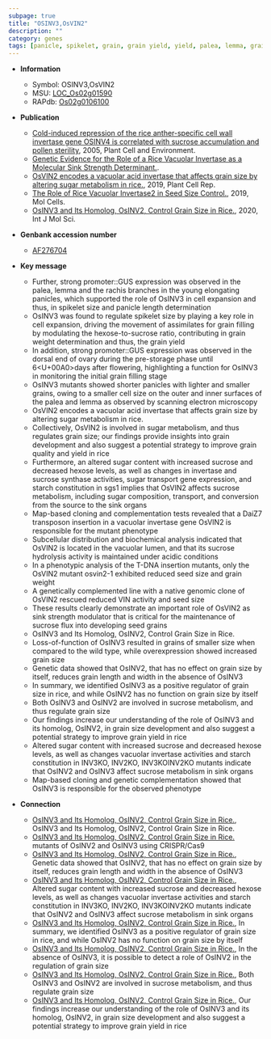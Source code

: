 ```yaml
---
subpage: true
title: "OSINV3,OsVIN2"
description: ""
category: genes
tags: [panicle, spikelet, grain, grain yield, yield, palea, lemma, grain filling, grain weight, development, starch, map-based cloning, grain size, sugar, quality, sucrose, grain quality, seed, seed size, grain length]
---
```


* **Information**  
    + Symbol: OSINV3,OsVIN2  
    + MSU: [LOC_Os02g01590](http://rice.plantbiology.msu.edu/cgi-bin/ORF_infopage.cgi?orf=LOC_Os02g01590)  
    + RAPdb: [Os02g0106100](http://rapdb.dna.affrc.go.jp/viewer/gbrowse_details/irgsp1?name=Os02g0106100)  

* **Publication**  
    + [Cold-induced repression of the rice anther-specific cell wall invertase gene OSINV4 is correlated with sucrose accumulation and pollen sterility](http://www.ncbi.nlm.nih.gov/pubmed?term=Cold-induced+repression+of+the+rice+anther-specific+cell+wall+invertase+gene+OSINV4+is+correlated+with+sucrose+accumulation+and+pollen+sterility%5BTitle%5D), 2005, Plant Cell and Environment.
    + [Genetic Evidence for the Role of a Rice Vacuolar Invertase as a Molecular Sink Strength Determinant.](N+Y).
    + [OsVIN2 encodes a vacuolar acid invertase that affects grain size by altering sugar metabolism in rice.](http://www.ncbi.nlm.nih.gov/pubmed?term=OsVIN2+encodes+a+vacuolar+acid+invertase+that+affects+grain+size+by+altering+sugar+metabolism+in+rice.%5BTitle%5D), 2019, Plant Cell Rep.
    + [The Role of Rice Vacuolar Invertase2 in Seed Size Control.](http://www.ncbi.nlm.nih.gov/pubmed?term=The+Role+of+Rice+Vacuolar+Invertase2+in+Seed+Size+Control.%5BTitle%5D), 2019, Mol Cells.
    + [OsINV3 and Its Homolog, OsINV2, Control Grain Size in Rice.](http://www.ncbi.nlm.nih.gov/pubmed?term=OsINV3+and+Its+Homolog,+OsINV2,+Control+Grain+Size+in+Rice.%5BTitle%5D), 2020, Int J Mol Sci.

* **Genbank accession number**  
    + [AF276704](http://www.ncbi.nlm.nih.gov/nuccore/AF276704)

* **Key message**  
    + Further, strong promoter::GUS expression was observed in the palea, lemma and the rachis branches in the young elongating panicles, which supported the role of OsINV3 in cell expansion and thus, in spikelet size and panicle length determination
    + OsINV3 was found to regulate spikelet size by playing a key role in cell expansion, driving the movement of assimilates for grain filling by modulating the hexose-to-sucrose ratio, contributing in grain weight determination and thus, the grain yield
    + In addition, strong promoter::GUS expression was observed in the dorsal end of ovary during the pre-storage phase until 6<U+00A0>days after flowering, highlighting a function for OsINV3 in monitoring the initial grain filling stage
    + OsINV3 mutants showed shorter panicles with lighter and smaller grains, owing to a smaller cell size on the outer and inner surfaces of the palea and lemma as observed by scanning electron microscopy
    + OsVIN2 encodes a vacuolar acid invertase that affects grain size by altering sugar metabolism in rice.
    + Collectively, OsVIN2 is involved in sugar metabolism, and thus regulates grain size; our findings provide insights into grain development and also suggest a potential strategy to improve grain quality and yield in rice
    + Furthermore, an altered sugar content with increased sucrose and decreased hexose levels, as well as changes in invertase and sucrose synthase activities, sugar transport gene expression, and starch constitution in sgs1 implies that OsVIN2 affects sucrose metabolism, including sugar composition, transport, and conversion from the source to the sink organs
    + Map-based cloning and complementation tests revealed that a DaiZ7 transposon insertion in a vacuolar invertase gene OsVIN2 is responsible for the mutant phenotype
    + Subcellular distribution and biochemical analysis indicated that OsVIN2 is located in the vacuolar lumen, and that its sucrose hydrolysis activity is maintained under acidic conditions
    + In a phenotypic analysis of the T-DNA insertion mutants, only the OsVIN2 mutant osvin2-1 exhibited reduced seed size and grain weight
    + A genetically complemented line with a native genomic clone of OsVIN2 rescued reduced VIN activity and seed size
    + These results clearly demonstrate an important role of OsVIN2 as sink strength modulator that is critical for the maintenance of sucrose flux into developing seed grains
    + OsINV3 and Its Homolog, OsINV2, Control Grain Size in Rice.
    + Loss-of-function of OsINV3 resulted in grains of smaller size when compared to the wild type, while overexpression showed increased grain size
    + Genetic data showed that OsINV2, that has no effect on grain size by itself, reduces grain length and width in the absence of OsINV3
    + In summary, we identified OsINV3 as a positive regulator of grain size in rice, and while OsINV2 has no function on grain size by itself
    + Both OsINV3 and OsINV2 are involved in sucrose metabolism, and thus regulate grain size
    + Our findings increase our understanding of the role of OsINV3 and its homolog, OsINV2, in grain size development and also suggest a potential strategy to improve grain yield in rice
    + Altered sugar content with increased sucrose and decreased hexose levels, as well as changes vacuolar invertase activities and starch constitution in INV3KO, INV2KO, INV3KOINV2KO mutants indicate that OsINV2 and OsINV3 affect sucrose metabolism in sink organs
    + Map-based cloning and genetic complementation showed that OsINV3 is responsible for the observed phenotype

* **Connection**  
    + [OsINV3 and Its Homolog, OsINV2, Control Grain Size in Rice.](http://www.ncbi.nlm.nih.gov/pubmed?term=OsINV3+and+Its+Homolog,+OsINV2,+Control+Grain+Size+in+Rice.%5BTitle%5D), OsINV3 and Its Homolog, OsINV2, Control Grain Size in Rice.
    + [OsINV3 and Its Homolog, OsINV2, Control Grain Size in Rice.](KO) mutants of OsINV2 and OsINV3 using CRISPR/Cas9
    + [OsINV3 and Its Homolog, OsINV2, Control Grain Size in Rice.](http://www.ncbi.nlm.nih.gov/pubmed?term=OsINV3+and+Its+Homolog,+OsINV2,+Control+Grain+Size+in+Rice.%5BTitle%5D),  Genetic data showed that OsINV2, that has no effect on grain size by itself, reduces grain length and width in the absence of OsINV3
    + [OsINV3 and Its Homolog, OsINV2, Control Grain Size in Rice.](http://www.ncbi.nlm.nih.gov/pubmed?term=OsINV3+and+Its+Homolog,+OsINV2,+Control+Grain+Size+in+Rice.%5BTitle%5D),  Altered sugar content with increased sucrose and decreased hexose levels, as well as changes vacuolar invertase activities and starch constitution in INV3KO, INV2KO, INV3KOINV2KO mutants indicate that OsINV2 and OsINV3 affect sucrose metabolism in sink organs
    + [OsINV3 and Its Homolog, OsINV2, Control Grain Size in Rice.](http://www.ncbi.nlm.nih.gov/pubmed?term=OsINV3+and+Its+Homolog,+OsINV2,+Control+Grain+Size+in+Rice.%5BTitle%5D),  In summary, we identified OsINV3 as a positive regulator of grain size in rice, and while OsINV2 has no function on grain size by itself
    + [OsINV3 and Its Homolog, OsINV2, Control Grain Size in Rice.](http://www.ncbi.nlm.nih.gov/pubmed?term=OsINV3+and+Its+Homolog,+OsINV2,+Control+Grain+Size+in+Rice.%5BTitle%5D),  In the absence of OsINV3, it is possible to detect a role of OsINV2 in the regulation of grain size
    + [OsINV3 and Its Homolog, OsINV2, Control Grain Size in Rice.](http://www.ncbi.nlm.nih.gov/pubmed?term=OsINV3+and+Its+Homolog,+OsINV2,+Control+Grain+Size+in+Rice.%5BTitle%5D),  Both OsINV3 and OsINV2 are involved in sucrose metabolism, and thus regulate grain size
    + [OsINV3 and Its Homolog, OsINV2, Control Grain Size in Rice.](http://www.ncbi.nlm.nih.gov/pubmed?term=OsINV3+and+Its+Homolog,+OsINV2,+Control+Grain+Size+in+Rice.%5BTitle%5D),  Our findings increase our understanding of the role of OsINV3 and its homolog, OsINV2, in grain size development and also suggest a potential strategy to improve grain yield in rice



